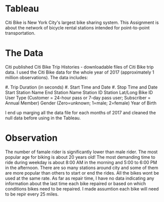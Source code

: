 # Tableau 

 

Citi Bike is New York City's largest bike sharing system. This Assignment is about the network of bicycle rental
 stations intended for point-to-point transportation.

# The Data 

Citi published Citi Bike Trip Histories - downloadable files of Citi Bike trip data. I used the Citi Bike data 
for the whole year of 2017 (approximately 1 million observations). The data includes:

#. Trip Duration (in seconds)
#. Start Time and Date
#. Stop Time and Date
Start Station Name
End Station Name
Station ID
Station Lat/Long
Bike ID
User Type (Customer = 24-hour pass or 7-day pass user; Subscriber = Annual Member)
Gender (Zero=unknown; 1=male; 2=female)
Year of Birth

I end up marging all the data file for each months of 2017 and cleaned the null data before using in the Tableau.


# Observation 

The number of famale rider is significantly lower than male rider. The most popular age for biking is about 20 years old!
The most demanding time to ride during weekday is about 8:00 AM in the morning and 5:00 to 6:00 PM in the afternoon. 
There are so many stations around city and some of them are more popular than others to start or end the rides. 
All the bikes wont be used at the same rate. As far as repair time, I have no data indicating any information about the 
last time each bike repaired or based on which conditions bikes need to be repaired. I made assumtion each bike will need 
to be repir every 25 miles. 
